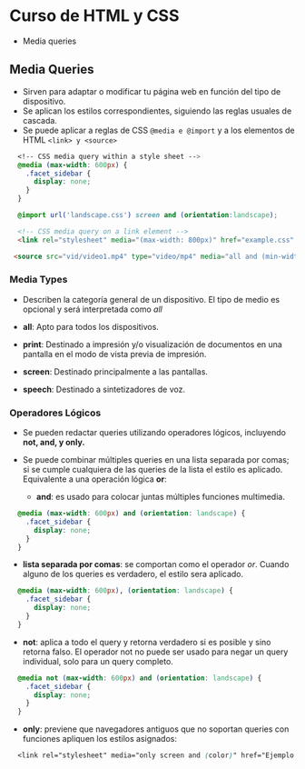 # Curso de HTML y CSS

- Media queries

## Media Queries

- Sirven para adaptar o modificar tu página web en función del tipo de dispositivo.
- Se aplican los estilos correspondientes, siguiendo las reglas usuales de cascada.
- Se puede aplicar a reglas de CSS `@media e @import` y a los elementos de HTML `<link> y <source>`

```css
  <!-- CSS media query within a style sheet -->
  @media (max-width: 600px) {
    .facet_sidebar {
      display: none;
    }
  }
```

```css
  @import url('landscape.css') screen and (orientation:landscape);
```

```html
  <!-- CSS media query on a link element -->
  <link rel="stylesheet" media="(max-width: 800px)" href="example.css" />
```

```html
 <source src="vid/video1.mp4" type="video/mp4" media="all and (min-width: 1024 px)">
```

### Media Types

- Describen la categoría general de un dispositivo. El tipo de medio es opcional y será interpretada como *all*

- **all**: Apto para todos los dispositivos.
- **print**: Destinado a impresión y/o visualización de documentos en una pantalla en el modo de vista previa de impresión.
- **screen**: Destinado principalmente a las pantallas.
- **speech**: Destinado a sintetizadores de voz.

### Operadores Lógicos

- Se pueden redactar queries utilizando operadores lógicos, incluyendo **not, and, y only.**

- Se puede combinar múltiples queries en una lista separada por comas; si se cumple cualquiera de las queries de la lista el estilo es aplicado. Equivalente a una operación lógica **or**:

  - **and**: es usado para colocar juntas múltiples funciones multimedia.

```css
  @media (max-width: 600px) and (orientation: landscape) {
    .facet_sidebar {
      display: none;
    }
  }
```

- **lista separada por comas**: se comportan como el operador *or*. Cuando alguno de los queries es verdadero, el estilo sera aplicado.

```css
  @media (max-width: 600px), (orientation: landscape) {
    .facet_sidebar {
      display: none;
    }
  }
```

- **not**: aplica a todo el query y retorna verdadero si es posible y sino retorna falso. El operador not no puede ser usado para negar un query individual, solo para un query completo.

```css
  @media not (max-width: 600px) and (orientation: landscape) {
    .facet_sidebar {
      display: none;
    }
  }
```

- **only**: previene que navegadores antiguos que no soportan queries con funciones apliquen los estilos asignados:

```css
  <link rel="stylesheet" media="only screen and (color)" href="Ejemplo.css" />
```
